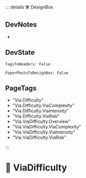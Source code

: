 ::: details 🛠 <dev>DesignBox</dev>

## DevNotes

-

## DevState

`TagsToHeaders: False`

`PaperPhotoToDesignBox: False`

<h2>PageTags</h2>

- "Via.Difficulty"
- "Via.Difficulty.ViaComplexity"
- "Via.Difficulty.ViaIntensity"
- "Via.Difficulty.ViaRisk"
- "Via.ViaDifficulty.Overview"
- "Via.ViaDifficulty.ViaComplexity"
- "Via.ViaDifficulty.ViaIntensity"
- "Via.ViaDifficulty.ViaRisk"

:::

# 🔷 <via>ViaDifficulty</via>